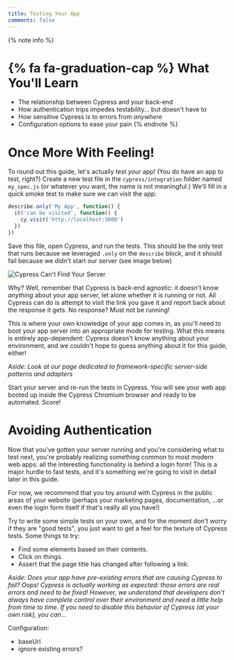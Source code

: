 ```yaml
---
title: Testing Your App
comments: false
---
```


{% note info %}
# {% fa fa-graduation-cap %} What You'll Learn

- The relationship between Cypress and your back-end
- How authentication trips impedes testability... but doesn't have to
- How sensitive Cypress is to errors from _anywhere_
- Configuration options to ease your pain
{% endnote %}

# Once More With Feeling!

To round out this guide, let's actually test _your_ app! (You do have an app to test, right?) Create a new test file in the `cypress/integration` folder named `my_spec.js` (or whatever you want, the name is not meaningful.) We'll fill in a quick smoke test to make sure we can visit the app:

```js
describe.only('My App', function() {
  it('can be visited', function() {
    cy.visit('http://localhost:3000')
  })
})
```

Save this file, open Cypress, and run the tests. This should be the only test that runs because we leveraged `.only` on the `describe` block, and it should fail because we didn't start our server (see image below)

![Cypress Can't Find Your Server](http://placehold.it/1920x1080)

Why? Well, remember that Cypress is back-end agnostic: it doesn't know _anything_ about your app server, let alone whether it is running or not. All Cypress can do is attempt to visit the link you gave it and report back about the response it gets. No response? Must not be running!

This is where your own knowledge of your app comes in, as you'll need to boot your app server into an appropriate mode for testing. What this means is entirely app-dependent: Cypress doesn't know anything about your environment, and we couldn't hope to guess anything about it for this guide, either!

_Aside: Look at our page dedicated to framework-specific server-side patterns and adapters_

Start your server and re-run the tests in Cypress. You will see your web app booted up inside the Cypress Chromium browser and ready to be automated. Score!

# Avoiding Authentication

Now that you've gotten your server running and you're considering what to test next, you're probably realizing something common to most modern web apps: all the interesting functionality is behind a login form! This is a major hurdle to fast tests, and it's something we're going to visit in detail later in this guide.

For now, we recommend that you toy around with Cypress in the public areas of your website (perhaps your marketing pages, documentation, ...or even the login form itself if that's really all you have!)

Try to write some simple tests on your own, and for the moment don't worry if they are "good tests", you just want to get a feel for the texture of Cypress tests. Some things to try:

- Find some elements based on their contents.
- Click on things.
- Assert that the page title has changed after following a link.

_Aside: Does your app have pre-existing errors that are causing Cypress to fail? Oops! Cypress is actually working as expected: those errors are real errors and need to be fixed! However, we understand that developers don't always have complete control over their environment and need a little help from time to time. If you need to disable this behavior of Cypress (at your own risk), you can..._

Configuration:
- baseUrl
- ignore existing errors?
